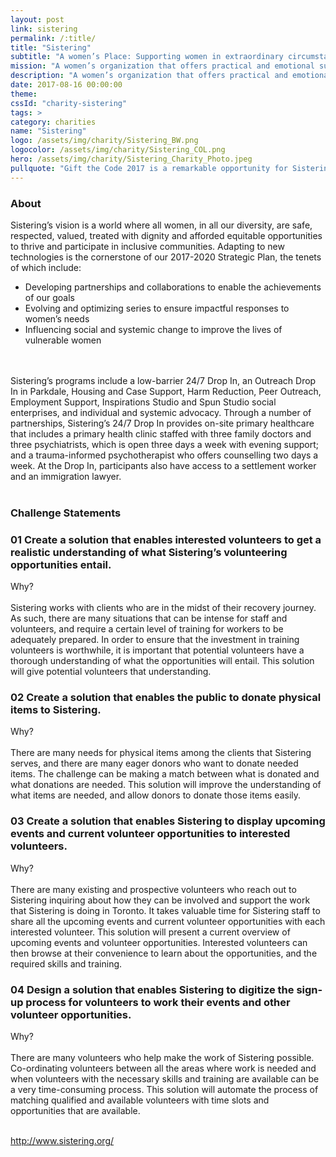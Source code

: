 ```yaml
---
layout: post
link: sistering
permalink: /:title/
title: "Sistering"
subtitle: "A women’s Place: Supporting women in extraordinary circumstances"
mission: "A women’s organization that offers practical and emotional support through various programs."
description: "A women’s organization that offers practical and emotional support through programs that enable women to take greater control over their lives."
date: 2017-08-16 00:00:00
theme:
cssId: "charity-sistering"
tags: >
category: charities
name: "Sistering"
logo: /assets/img/charity/Sistering_BW.png
logocolor: /assets/img/charity/Sistering_COL.png
hero: /assets/img/charity/Sistering_Charity_Photo.jpeg
pullquote: "Gift the Code 2017 is a remarkable opportunity for Sistering to work with leading edge digital problem solvers to help the team better serve our community – participants, supporters, volunteers and donors – and realize our Vision. We are very excited and grateful. - Patricia O’Connell, Executive Director, Sistering"
---
```

<h3 class="charity-anchored-title anchored-title">About</h3>
Sistering’s vision is a world where all women, in all our diversity, are safe, respected, valued, treated with dignity and afforded equitable opportunities to thrive and participate in inclusive communities. Adapting to new technologies is the cornerstone of our 2017-2020 Strategic Plan, the tenets of which include:
<ul>
<li>Developing partnerships and collaborations to enable the achievements of our goals</li>
<li>Evolving and optimizing series to ensure impactful responses to women’s needs</li>
<li>Influencing social and systemic change to improve the lives of vulnerable women</li>
</ul>
<br />
<br />
Sistering’s programs include a low-barrier 24/7 Drop In, an Outreach Drop In in Parkdale, Housing and Case Support, Harm Reduction, Peer Outreach, Employment Support, Inspirations Studio and Spun Studio social enterprises, and individual and systemic advocacy. Through a number of partnerships, Sistering’s 24/7 Drop In provides on-site primary healthcare that includes a primary health clinic staffed with three family doctors and three psychiatrists, which is open three days a week with evening support; and a trauma-informed psychotherapist who offers counselling two days a week. At the Drop In, participants also have access to a settlement worker and an immigration lawyer.
<br />
<br />
<h3 class="charity-anchored-title anchored-title">Challenge Statements</h3>

<div class="content-accordion">
  <div class="content-accordion-title">
    <span class="content-accordion-triangle-expand"></span>
    <h3>01 Create a solution that enables interested volunteers to get a realistic understanding of what Sistering’s volunteering opportunities entail.</h3>
  </div>

  <p class="content-accordion-body">
    Why?
    <br />
    <br />
    Sistering works with clients who are in the midst of their recovery journey. As such, there are many situations that can be intense for staff and volunteers, and require a certain level of training for workers to be adequately prepared. In order to ensure that the investment in training volunteers is worthwhile, it is important that potential volunteers have a thorough understanding of what the opportunities will entail. This solution will give potential volunteers that understanding.
  </p>
</div>

<div class="content-accordion">
  <div class="content-accordion-title">
    <span class="content-accordion-triangle-expand"></span>
    <h3>02 Create a solution that enables the public to donate physical items to Sistering.</h3>
  </div>

  <p class="content-accordion-body">
    Why?
    <br />
    <br />
    There are many needs for physical items among the clients that Sistering serves, and there are many eager donors who want to donate needed items. The challenge can be making a match between what is donated and what donations are needed. This solution will improve the understanding of what items are needed, and allow donors to donate those items easily.
  </p>
</div>

<div class="content-accordion">
  <div class="content-accordion-title">
    <span class="content-accordion-triangle-expand"></span>
    <h3>03 Create a solution that enables Sistering to display upcoming events and current volunteer opportunities to interested volunteers.</h3>
  </div>

  <p class="content-accordion-body">
    Why?
    <br />
    <br />
    There are many existing and prospective volunteers who reach out to Sistering inquiring about how they can be involved and support the work that Sistering is doing in Toronto. It takes valuable time for Sistering staff to share  all the upcoming events and current volunteer opportunities with each interested volunteer. This solution will present a current overview of upcoming events and volunteer opportunities. Interested volunteers can then browse at their convenience to learn about the  opportunities, and the required skills and training.
  </p>
</div>

<div class="content-accordion">
  <div class="content-accordion-title">
    <span class="content-accordion-triangle-expand"></span>
    <h3>04 Design a solution that enables Sistering to digitize the sign-up process for volunteers to work their events and other volunteer opportunities.</h3>
  </div>

  <p class="content-accordion-body">
    Why?
    <br />
    <br />
    There are many volunteers who help make the work of Sistering possible. Co-ordinating volunteers between all the areas where work is needed and when volunteers with the necessary skills and training are available can be a very time-consuming process. This solution will automate the process of matching qualified and available volunteers with time slots and opportunities that are available.
  </p>
</div>

<br />
<a href="http://www.sistering.org/">http://www.sistering.org/</a>

